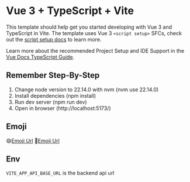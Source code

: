 # Vue 3 + TypeScript + Vite

This template should help get you started developing with Vue 3 and TypeScript in Vite. The template uses Vue 3 `<script setup>` SFCs, check out the [script setup docs](https://v3.vuejs.org/api/sfc-script-setup.html#sfc-script-setup) to learn more.

Learn more about the recommended Project Setup and IDE Support in the [Vue Docs TypeScript Guide](https://vuejs.org/guide/typescript/overview.html#project-setup).

## Remember Step-By-Step

1. Change node version to 22.14.0 with nvm (nvm use 22.14.0)
2. Install dependencies (npm install)
3. Run dev server (npm run dev)
4. Open in browser (http://localhost:5173/)

## Emoji

😄[Emoji Url](https://www.unicode.org/emoji/charts/full-emoji-list.html)
🤣[Emoji Url](https://apps.timwhitlock.info/emoji/tables/unicode#block-1-emoticons)

## Env

`VITE_APP_API_BASE_URL` is the backend api url
